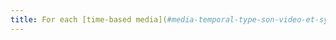 ```yaml
---
title: For each [time-based media](#media-temporal-type-son-video-et-synchronise) with a [synchronized caption](#subtitles-synchronises-object-multimedia) track or an [audio description](#audiodescription-synchronized-temporal-media), are the control functionalities of these alternatives presented at the same level as the [main functionalities](#main-functionalities-of-a-temporal-media)?
---
```

